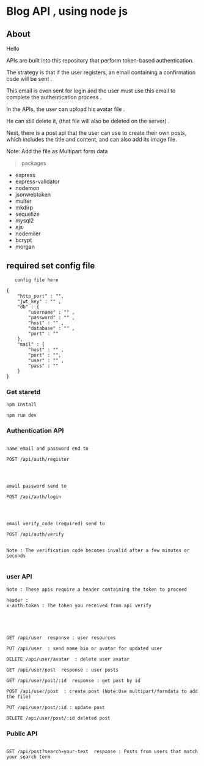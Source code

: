 # Blog API  , using node js 


## About 
Hello 

APIs are built into this repository that perform token-based authentication.

The strategy is that if the user registers, an email containing a confirmation code will be sent .

This email is even sent for login and the user must use this email to complete the authentication process .

In the APIs, the user can upload his avatar file . 

He can still delete it, (that file will also be deleted on the server) . 



Next, there is a post api that the user can use to create their own posts, which includes the title and content, and can also add its image file. 

Note: Add the file as
Multipart form data


>packages
- express
- express-validator 
- nodemon 
- jsonwebtoken
- multer
- mkdirp 
- sequelize
- mysql2
- ejs
- nodemiler
- bcrypt
- morgan 


## required set config file 

```
   config file here 

{
    "http_port" : "",
    "jwt_key" : "" ,
    "db" : {
        "username" : "" , 
        "password" : "" ,
        "host" : "" ,
        "database" : "" ,
        "port" : ""
    },
    "mail" : {
        "host" : "" ,
        "port" : "", 
        "user" : "" , 
        "pass" : ""
    }
}

```

### Get staretd 

```
npm install 

npm run dev 

```


### Authentication API 

```

name email and password end to 

POST /api/auth/register 




email password send to

POST /api/auth/login




email verify_code (required) send to

POST /api/auth/verify 


Note : The verification code becomes invalid after a few minutes or seconds


```

### user API 

```
Note : These apis require a header containing the token to proceed 

header :
x-auth-token : The token you received from api verify





GET /api/user  response : user resources 

PUT /api/user  : send name bio or avatar for updated user

DELETE /api/user/avatar  : delete user avatar

GET /api/user/post  response : user posts 

GET /api/user/post/:id  response : get post by id

POST /api/user/post  : create post (Note:Use multipart/formdata to add the file)

PUT /api/user/post/:id : update post 

DELETE /api/user/post/:id deleted post 

```


### Public API  

```

GET /api/post?search=your-text  response : Posts from users that match your search term


```
